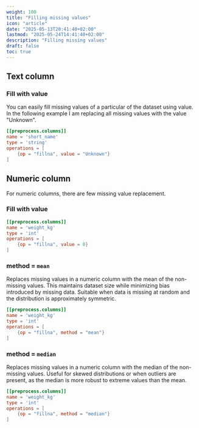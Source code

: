 ```yaml
---
weight: 100
title: "Filling missing values"
icon: "article"
date: "2025-05-13T20:41:40+02:00"
lastmod: "2025-05-24T14:41:40+02:00"
description: "Filling missing values"
draft: false
toc: true
---
```


## Text column

### Fill with value 

You can easily fill missing values of a particular of the dataset using value. In the following example I am replacing all missing values with the value "Unknown". 


```toml
[[preprocess.columns]]
name = 'short_name'
type = 'string'
operations = [
    {op = "fillna", value = "Unknown"}
]
```

## Numeric column 

For numeric columns, there are few missing value replacement. 

### Fill with value 

```toml
[[preprocess.columns]]
name = 'weight_kg'
type = 'int'
operations = [
    {op = "fillna", value = 0}
]
```

### method = `mean`
Replaces missing values in a numeric column with the mean of the non-missing values. This maintains dataset size while minimizing bias introduced by missing data. Suitable when data is missing at random and the distribution is approximately symmetric.

```toml
[[preprocess.columns]]
name = 'weight_kg'
type = 'int'
operations = [
    {op = "fillna", method = "mean"}
]
```


### method = `median`

Replaces missing values in a numeric column with the median of the non-missing values. Useful for skewed distributions or when outliers are present, as the median is more robust to extreme values than the mean.

```toml
[[preprocess.columns]]
name = 'weight_kg'
type = 'int'
operations = [
    {op = "fillna", method = "median"}
]
```

